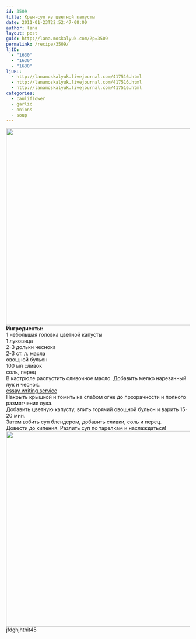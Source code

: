 ```yaml
---
id: 3509
title: Крем-суп из цветной капусты
date: 2011-01-23T22:52:47-08:00
author: lana
layout: post
guid: http://lana.moskalyuk.com/?p=3509
permalink: /recipe/3509/
ljID:
  - "1630"
  - "1630"
  - "1630"
ljURL:
  - http://lanamoskalyuk.livejournal.com/417516.html
  - http://lanamoskalyuk.livejournal.com/417516.html
  - http://lanamoskalyuk.livejournal.com/417516.html
categories:
  - cauliflower
  - garlic
  - onions
  - soup
---
```

<img loading="lazy" class="alignnone" title="cauliflower soup" src="http://farm6.static.flickr.com/5126/5383762720_3a6d68854d_z.jpg" alt="" width="640" height="538" />

<div id="_mcePaste">
  <strong>Ингредиенты:</strong>
</div>

<div id="_mcePaste">
  1 небольшая головка цветной капусты
</div>

<div id="_mcePaste">
  1 луковица
</div>

<div id="_mcePaste">
  2-3 дольки чеснока
</div>

<div id="_mcePaste">
  2-3 ст. л. масла
</div>

<div id="_mcePaste">
  овощной бульон
</div>

<div id="_mcePaste">
  100 мл сливок
</div>

<div id="_mcePaste">
  соль, перец
</div>

<div id="_mcePaste">
</div>

<div>
  В кастрюле распустить сливочное масло. Добавить мелко нарезанный лук и чеснок.
</div>

<div>
  <a href='http://cheapessaywritingservicee.com/' title='essay writing service'>essay writing service</a>
</div>

<div id="_mcePaste">
  Накрыть крышкой и томить на слабом огне до прозрачности и полного размягчения лука.
</div>

<div id="_mcePaste">
  Добавить цветную капусту, влить горячий овощной бульон и варить 15-20 мин.
</div>

<div id="_mcePaste">
  Затем взбить суп блендером, добавить сливки, соль и перец.
</div>

<div id="_mcePaste">
  Довести до кипения. Разлить суп по тарелкам и наслаждаться!
</div>

<img loading="lazy" class="alignnone" title="cauliflower soup" src="http://farm6.static.flickr.com/5245/5383155933_1781750304_z.jpg" alt="" width="640" height="534" /> 

<div>
  jfdghjhthit45
</div>